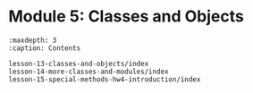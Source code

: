 # <i class="fas fa-layer-group"></i> Module 5: Classes and Objects

```{toctree}
:maxdepth: 3
:caption: Contents

lesson-13-classes-and-objects/index
lesson-14-more-classes-and-modules/index
lesson-15-special-methods-hw4-introduction/index
```
